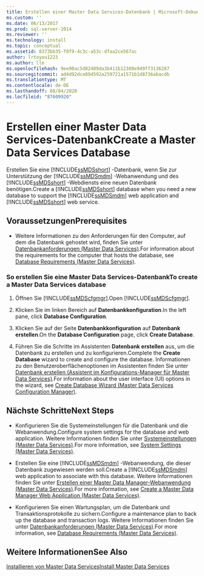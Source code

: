 ```yaml
---
title: Erstellen einer Master Data Services-Datenbank | Microsoft-Dokumentation
ms.custom: ''
ms.date: 06/13/2017
ms.prod: sql-server-2014
ms.reviewer: ''
ms.technology: install
ms.topic: conceptual
ms.assetid: 8373bb35-f0f9-4c3c-a53c-dfaa2ce567ac
author: lrtoyou1223
ms.author: lle
ms.openlocfilehash: 9ee90ac5d02489da3b411b12389e949ff3136287
ms.sourcegitcommit: ad4d92dce894592a259721a1571b1d8736abacdb
ms.translationtype: MT
ms.contentlocale: de-DE
ms.lasthandoff: 08/04/2020
ms.locfileid: "87609920"
---
```

# <a name="create-a-master-data-services-database"></a><span data-ttu-id="b30cf-102">Erstellen einer Master Data Services-Datenbank</span><span class="sxs-lookup"><span data-stu-id="b30cf-102">Create a Master Data Services Database</span></span>
  <span data-ttu-id="b30cf-103">Erstellen Sie eine [!INCLUDE[ssMDSshort](../../includes/ssmdsshort-md.md)] -Datenbank, wenn Sie zur Unterstützung der [!INCLUDE[ssMDSmdm](../../includes/ssmdsmdm-md.md)] -Webanwendung und des [!INCLUDE[ssMDSshort](../../includes/ssmdsshort-md.md)] -Webdiensts eine neuen Datenbank benötigen.</span><span class="sxs-lookup"><span data-stu-id="b30cf-103">Create a [!INCLUDE[ssMDSshort](../../includes/ssmdsshort-md.md)] database when you need a new database to support the [!INCLUDE[ssMDSmdm](../../includes/ssmdsmdm-md.md)] web application and [!INCLUDE[ssMDSshort](../../includes/ssmdsshort-md.md)] web service.</span></span>  
  
## <a name="prerequisites"></a><span data-ttu-id="b30cf-104">Voraussetzungen</span><span class="sxs-lookup"><span data-stu-id="b30cf-104">Prerequisites</span></span>  
  
-   <span data-ttu-id="b30cf-105">Weitere Informationen zu den Anforderungen für den Computer, auf dem die Datenbank gehostet wird, finden Sie unter [Datenbankanforderungen &#40;Master Data Services&#41;](database-requirements-master-data-services.md).</span><span class="sxs-lookup"><span data-stu-id="b30cf-105">For information about the requirements for the computer that hosts the database, see [Database Requirements &#40;Master Data Services&#41;](database-requirements-master-data-services.md).</span></span>  
  
### <a name="to-create-a-master-data-services-database"></a><span data-ttu-id="b30cf-106">So erstellen Sie eine Master Data Services-Datenbank</span><span class="sxs-lookup"><span data-stu-id="b30cf-106">To create a Master Data Services database</span></span>  
  
1.  <span data-ttu-id="b30cf-107">Öffnen Sie [!INCLUDE[ssMDScfgmgr](../../includes/ssmdscfgmgr-md.md)].</span><span class="sxs-lookup"><span data-stu-id="b30cf-107">Open [!INCLUDE[ssMDScfgmgr](../../includes/ssmdscfgmgr-md.md)].</span></span>  
  
2.  <span data-ttu-id="b30cf-108">Klicken Sie im linken Bereich auf **Datenbankkonfiguration**.</span><span class="sxs-lookup"><span data-stu-id="b30cf-108">In the left pane, click **Database Configuration**.</span></span>  
  
3.  <span data-ttu-id="b30cf-109">Klicken Sie auf der Seite **Datenbankkonfiguration** auf **Datenbank erstellen**.</span><span class="sxs-lookup"><span data-stu-id="b30cf-109">On the **Database Configuration** page, click **Create Database**.</span></span>  
  
4.  <span data-ttu-id="b30cf-110">Führen Sie die Schritte im Assistenten **Datenbank erstellen** aus, um die Datenbank zu erstellen und zu konfigurieren.</span><span class="sxs-lookup"><span data-stu-id="b30cf-110">Complete the **Create Database** wizard to create and configure the database.</span></span> <span data-ttu-id="b30cf-111">Informationen zu den Benutzeroberflächenoptionen im Assistenten finden Sie unter [Datenbank erstellen &#40;Assistent im Konfigurations-Manager für Master Data Services&#41;](../create-database-wizard-master-data-services-configuration-manager.md).</span><span class="sxs-lookup"><span data-stu-id="b30cf-111">For information about the user interface (UI) options in the wizard, see [Create Database Wizard &#40;Master Data Services Configuration Manager&#41;](../create-database-wizard-master-data-services-configuration-manager.md).</span></span>  
  
## <a name="next-steps"></a><span data-ttu-id="b30cf-112">Nächste Schritte</span><span class="sxs-lookup"><span data-stu-id="b30cf-112">Next Steps</span></span>  
  
-   <span data-ttu-id="b30cf-113">Konfigurieren Sie die Systemeinstellungen für die Datenbank und die Webanwendung.</span><span class="sxs-lookup"><span data-stu-id="b30cf-113">Configure system settings for the database and web application.</span></span> <span data-ttu-id="b30cf-114">Weitere Informationen finden Sie unter [Systemeinstellungen &#40;Master Data Services&#41;](../system-settings-master-data-services.md).</span><span class="sxs-lookup"><span data-stu-id="b30cf-114">For more information, see [System Settings &#40;Master Data Services&#41;](../system-settings-master-data-services.md).</span></span>  
  
-   <span data-ttu-id="b30cf-115">Erstellen Sie eine [!INCLUDE[ssMDSmdm](../../includes/ssmdsmdm-md.md)] -Webanwendung, die dieser Datenbank zugewiesen werden soll.</span><span class="sxs-lookup"><span data-stu-id="b30cf-115">Create a [!INCLUDE[ssMDSmdm](../../includes/ssmdsmdm-md.md)] web application to associate with this database.</span></span> <span data-ttu-id="b30cf-116">Weitere Informationen finden Sie unter [Erstellen einer Master Data Manager-Webanwendung &#40;Master Data Services&#41;](create-a-master-data-manager-web-application-master-data-services.md).</span><span class="sxs-lookup"><span data-stu-id="b30cf-116">For more information, see [Create a Master Data Manager Web Application &#40;Master Data Services&#41;](create-a-master-data-manager-web-application-master-data-services.md).</span></span>  
  
-   <span data-ttu-id="b30cf-117">Konfigurieren Sie einen Wartungsplan, um die Datenbank und Transaktionsprotokolle zu sichern.</span><span class="sxs-lookup"><span data-stu-id="b30cf-117">Configure a maintenance plan to back up the database and transaction logs.</span></span> <span data-ttu-id="b30cf-118">Weitere Informationen finden Sie unter [Datenbankanforderungen &#40;Master Data Services&#41;](database-requirements-master-data-services.md).</span><span class="sxs-lookup"><span data-stu-id="b30cf-118">For more information, see [Database Requirements &#40;Master Data Services&#41;](database-requirements-master-data-services.md).</span></span>  
  
## <a name="see-also"></a><span data-ttu-id="b30cf-119">Weitere Informationen</span><span class="sxs-lookup"><span data-stu-id="b30cf-119">See Also</span></span>  
 [<span data-ttu-id="b30cf-120">Installieren von Master Data Services</span><span class="sxs-lookup"><span data-stu-id="b30cf-120">Install Master Data Services</span></span>](install-master-data-services.md)  
  
  

